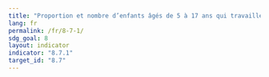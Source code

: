 ```yaml
---
title: "Proportion et nombre d’enfants âgés de 5 à 17 ans qui travaillent, par sexe et âge"
lang: fr
permalink: /fr/8-7-1/
sdg_goal: 8
layout: indicator
indicator: "8.7.1"
target_id: "8.7"
---
```


